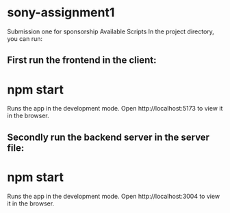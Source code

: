 # sony-assignment1
Submission one for sponsorship
Available Scripts
In the project directory, you can run:

## First run the frontend in the client:
# npm start
Runs the app in the development mode.
Open http://localhost:5173 to view it in the browser.

## Secondly run the backend server in the server file:
# npm start
Runs the app in the development mode.
Open http://localhost:3004 to view it in the browser.
